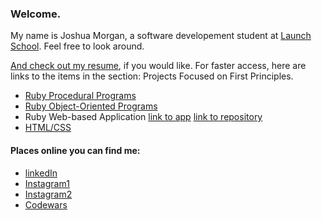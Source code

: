 ### Welcome.

<!--
**JoshuaCMorgan/JoshuaCMorgan** is a ✨ _special_ ✨ repository because its `README.md` (this file) appears on your GitHub profile.

Here are some ideas to get you started:

- 🔭 I’m currently working on ...
- 🌱 I’m currently learning ...
- 👯 I’m looking to collaborate on ...
- 🤔 I’m looking for help with ...
- 💬 Ask me about ...
- 📫 How to reach me: ...
- 😄 Pronouns: ...
- ⚡ Fun fact: ...
-->
My name is Joshua Morgan, a software developement student at [Launch School](https://launchschool.com/). Feel free to look around. 

[And check out my resume](https://github.com/JoshuaCMorgan/resume/blob/main/github_resume_2021.pdf), if you would like.  For faster access, here are links to the items in the section: Projects Focused on First Principles.
- [Ruby Procedural Programs](https://github.com/JoshuaCMorgan/RB101/tree/main/lesson_6)
- [Ruby Object-Oriented Programs](https://github.com/JoshuaCMorgan/rb120/tree/main/oop_projects)
- Ruby Web-based Application [link to app](https://ls-josh-sinatra-todos-db.herokuapp.com/lists) [link to repository](https://github.com/JoshuaCMorgan/sinatra_todos_db)
- [HTML/CSS](https://github.com/JoshuaCMorgan/ls202/tree/main/final_projects)

#### Places online you can find me:
- [linkedIn](https://www.linkedin.com/in/joshua-morgan77/)
- [Instagram1](https://www.instagram.com/joshua.c.morgan/)
- [Instagram2](https://www.instagram.com/joshkarenphotography/)
- [Codewars](https://www.codewars.com/users/JoshuaCMorgan)
